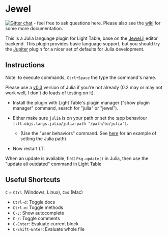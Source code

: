 # Jewel

[![Gitter chat](https://badges.gitter.im/one-more-minute/Jewel-LT.png)](https://gitter.im/one-more-minute/Jewel) - feel free to ask questions here. Please also see the [wiki](https://github.com/one-more-minute/Jewel/wiki) for some more documentation.

This is a Julia language plugin for Light Table, base on the [Jewel.jl](https://github.com/one-more-minute/Jewel.jl) editor backend. This plugin provides basic language support, but you should try the [Jupiter](https://github.com/one-more-minute/Jupiter-LT) plugin for a nicer set of defaults for Julia development.

## Instructions

Note: to execute commands, `Ctrl+Space` the type the command's name.

Please use a [v0.3](http://julialang.org/downloads/) version of Julia if you're not already (0.2 may or may not work well, I don't do loads of testing on it).

* Install the plugin with Light Table's plugin manager ("show plugin manager" command, search for "julia" or "jewel").

* Either make sure `julia` is on your path or set the :app behaviour `(:lt.objs.langs.julia/julia-path "/path/to/julia")`.
  * (Use the "user behaviors" command. See [here](https://gist.github.com/one-more-minute/9882389) for an example of setting the Julia path)

* Now restart LT.

When an update is available, first `Pkg.update()` in Julia, then use the "update all outdated" command in Light Table

## Useful Shortcuts

`C` = `Ctrl` (Windows, Linux), `Cmd` (Mac)

* `Ctrl-d`: Toggle docs
* `Ctrl-m`: Toggle methods
* `C-;`: Show autocomplete
* `C-/`: Toggle comments
* `C-Enter`: Evaluate current block
* `C-Shift-Enter`: Evaluate whole file
